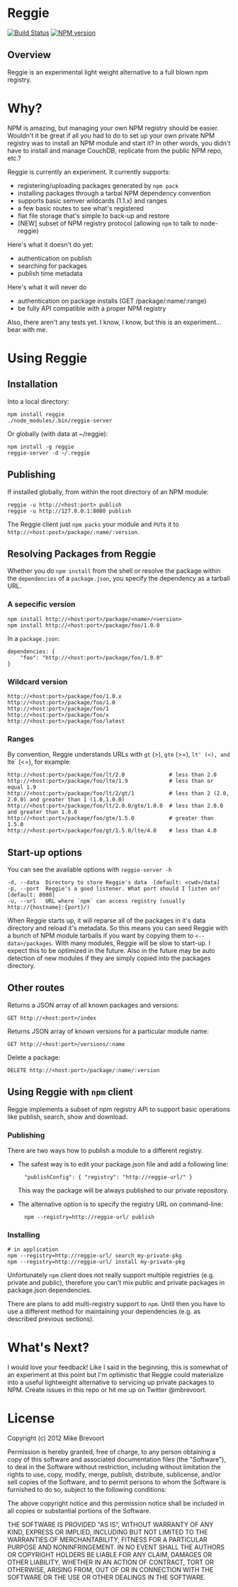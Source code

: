 Reggie 
======

[![Build Status](https://travis-ci.org/mbrevoort/node-reggie.png?branch=master)](https://travis-ci.org/mbrevoort/node-reggie)
[![NPM version](https://badge.fury.io/js/reggie.png)](http://badge.fury.io/js/reggie)

## Overview

Reggie is an experimental light weight alternative to a full blown npm registry. 

# Why?

NPM is amazing, but managing your own NPM registry should be easier. Wouldn't it be great if all you had to do
to set up your own private NPM registry was to install an NPM module and start it? In other words, you didn't have to
install and manage CouchDB, replicate from the public NPM repo, etc.? 

Reggie is currently an experiment. It currently supports:

* registering/uploading packages generated by `npm pack`
* installing packages through a tarbal NPM dependency convention 
* supports basic semver wildcards (1.1.x) and ranges
* a few basic routes to see what's registered
* flat file storage that's simple to back-up and restore
* [NEW] subset of NPM registry protocol (allowing `npm` to talk to node-reggie)

Here's what it doesn't do yet:

* authentication on publish
* searching for packages
* publish time metadata

Here's what it will never do

* authentication on package installs (GET /package/:name/:range)
* be fully API compatible with a proper NPM registry

Also, there aren't any tests yet. I know, I know, but this is an experiment... bear with me.


# Using Reggie

## Installation

Into a local directory:

    npm install reggie
    ./node_modules/.bin/reggie-server

Or globally (with data at ~/reggie):

    npm install -g reggie
    reggie-server -d ~/.reggie

## Publishing

If installed globally, from within the root directory of an NPM module:

	reggie -u http://<host:port> publish 
	reggie -u http://127.0.0.1:8080 publish 

The Reggie client just `npm packs` your module and `PUT`s it to `http://<host:post>/package/:name/:version`.

## Resolving Packages from Reggie

Whether you do `npm install` from the shell or resolve the package within the `dependencies` of 
a `package.json`, you specify the dependency as a tarball URL.

### A sepecific version

	npm install http://<host:port>/package/<name>/<version>
	npm install http://<host:port>/package/foo/1.0.0

In a `package.json`:

	dependencies: {
		"foo": "http://<host:port>/package/foo/1.0.0"
	}


### Wildcard version

	http://<host:port>/package/foo/1.0.x
	http://<host:port>/package/foo/1.0
	http://<host:port>/package/foo/1
	http://<host:port>/package/foo/x
	http://<host:port>/package/foo/latest


### Ranges

By convention, Reggie understands URLs with `gt` (>), `gte` (>=), `lt' (<), and `lte` (<=), for example:

	http://<host:port>/package/foo/lt/2.0              # less than 2.0
	http://<host:port>/package/foo/lte/1.9             # less than or equal 1.9
	http://<host:port>/package/foo/lt/2/gt/1           # less than 2 (2.0, 2.0.0) and greater than 1 (1.0,1.0.0)
	http://<host:port>/package/foo/lt/2.0.0/gte/1.0.0  # less than 2.0.0 and greater than 1.0.0
	http://<host:port>/package/foo/gte/1.5.0           # greater than 1.5.0
	http://<host:port>/package/foo/gt/1.5.0/lte/4.0    # less than 4.0


## Start-up options

You can see the available options with `reggie-server -h`

	-d, --data  Directory to store Reggie's data  [default: <cwd>/data]
	-p, --port  Reggie's a good listener. What port should I listen on?  [default: 8080]
	-u, --url   URL where `npm` can access registry (usually http://{hostname}:{port}/)


When Reggie starts up, it will reparse all of the packages in it's data directory and reload it's metadata. So this means you can seed Reggie with a bunch of NPM module tarballs if you want by copying them to `<--data>/packages`. With many modules, Reggie will be slow to start-up. I expect this to be optimized in the future. Also in the future may be auto detection of new modules if they are simply copied into the packages directory.


## Other routes

Returns a JSON array of all known packages and versions:

	GET http://<host:port>/index

Returns JSON array of known versions for a particular module name:

	GET http://<host:port>/versions/:name

Delete a package:

	DELETE http://<host:port>/package/:name/:version

## Using Reggie with `npm` client

Reggie implements a subset of npm registry API to support basic operations
like publish, search, show and download.

### Publishing

There are two ways how to publish a module to a different registry.

* The safest way is to edit your package.json file and add a following line:

		"publishConfig": { "registry": "http://reggie-url/" }

  This way the package will be always published to our private repository.

* The alternative option is to specify the registry URL on command-line:

		npm --registry=http://reggie-url/ publish

### Installing

	# in application
	npm --registry=http://reggie-url/ search my-private-pkg
	npm --registry=http://reggie-url/ install my-private-pkg

Unfortunately `npm` client does not really support multiple registries
(e.g. private and public), therefore you can't mix public and private
packages in package.json dependencies.

There are plans to add multi-registry support to `npm`. Until then you
have to use a different method for maintaining your dependencies
(e.g. as described previous sections).

# What's Next?

I would love your feedback! Like I said in the beginning, this is somewhat of an experiment at this point but I'm optimistic that Reggie could materialize into a useful lightweight alternative to servicing up private packages to NPM. Create issues in this repo or hit me up on Twitter @mbrevoort.

# License

Copyright (c) 2012 Mike Brevoort

Permission is hereby granted, free of charge, to any person obtaining a copy of this software and associated documentation files (the "Software"), to deal in the Software without restriction, including without limitation the rights to use, copy, modify, merge, publish, distribute, sublicense, and/or sell copies of the Software, and to permit persons to whom the Software is furnished to do so, subject to the following conditions:

The above copyright notice and this permission notice shall be included in all copies or substantial portions of the Software.

THE SOFTWARE IS PROVIDED "AS IS", WITHOUT WARRANTY OF ANY KIND, EXPRESS OR IMPLIED, INCLUDING BUT NOT LIMITED TO THE WARRANTIES OF MERCHANTABILITY, FITNESS FOR A PARTICULAR PURPOSE AND NONINFRINGEMENT. IN NO EVENT SHALL THE AUTHORS OR COPYRIGHT HOLDERS BE LIABLE FOR ANY CLAIM, DAMAGES OR OTHER LIABILITY, WHETHER IN AN ACTION OF CONTRACT, TORT OR OTHERWISE, ARISING FROM, OUT OF OR IN CONNECTION WITH THE SOFTWARE OR THE USE OR OTHER DEALINGS IN THE SOFTWARE.

